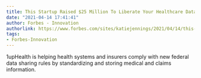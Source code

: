 ```yaml
---
title: This Startup Raised $25 Million To Liberate Your Healthcare Data In The Cloud
date: "2021-04-14 17:41:41"
author: Forbes - Innovation
authorlink: https://www.forbes.com/sites/katiejennings/2021/04/14/this-startup-raised-25-million-to-liberate-your-healthcare-data-in-the-cloud/
tags:
- Forbes-Innovation
---
```

1upHealth is helping health systems and insurers comply with new federal data sharing rules by standardizing and storing medical and claims information.
